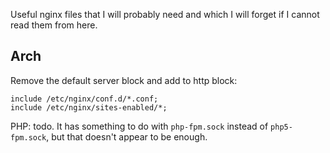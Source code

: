 Useful nginx files that I will probably need and which I will forget if I
cannot read them from here.

## Arch

Remove the default server block and add to http block:

```
include /etc/nginx/conf.d/*.conf;
include /etc/nginx/sites-enabled/*;
```

PHP: todo. It has something to do with `php-fpm.sock` instead of
`php5-fpm.sock`, but that doesn't appear to be enough.
